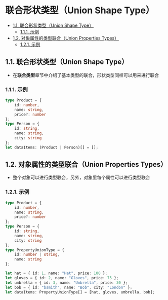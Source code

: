 # 联合形状类型（Union Shape Type）

- [1.1. 联合形状类型（Union Shape Type）](#11-联合形状类型union-shape-type)
  - [1.1.1. 示例](#111-示例)
- [1.2. 对象属性的类型联合（Union Properties Types）](#12-对象属性的类型联合union-properties-types)
  - [1.2.1. 示例](#121-示例)

## 1.1. 联合形状类型（Union Shape Type）
- 在**联合类型**章节中介绍了基本类型的联合，形状类型同样可以用来进行联合
### 1.1.1. 示例
```typescript
type Product = {
    id: number,
    name: string,
    price?: number
};
type Person = {
    id: string,
    name: string,
    city: string
};
let dataItems: (Product | Person)[] = [];
```

## 1.2. 对象属性的类型联合（Union Properties Types）
- 整个对象可以进行类型联合，另外，对象里每个属性可以进行类型联合
### 1.2.1. 示例
```typescript
type Product = {
    id: number,
    name: string,
    price?: number
};
type Person = {
    id: string,
    name: string,
    city: string
};
type PropertyUnionType = {
    id: number | string,
    name: string
};

let hat = { id: 1, name: "Hat", price: 100 };
let gloves = { id: 2, name: "Gloves", price: 75 };
let umbrella = { id: 3, name: "Umbrella", price: 30 };
let bob = { id: "bsmith", name: "Bob", city: "London" };
let dataItems: PropertyUnionType[] = [hat, gloves, umbrella, bob];
```